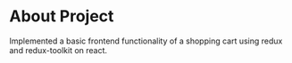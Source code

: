 <h1>About Project</h1>
<p>Implemented a basic frontend functionality of a shopping cart using redux and redux-toolkit on react.</p>
